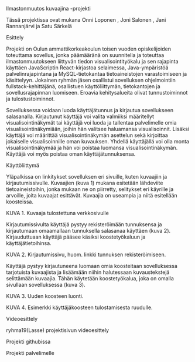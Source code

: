 Ilmastonmuutos kuvaajina -projekti 

 

Tässä projektissa ovat mukana Onni Loponen , Joni Salonen , Jani Rannanjärvi ja Satu Särkelä 

 

 

Esittely 

 

Projekti on Oulun ammattikorkeakoulun toisen vuoden opiskelijoiden toteuttama sovellus, jonka päämääränä on suunnitella ja toteuttaa ilmastonmuutokseen liittyvän tiedon visualisointityökalu ja sen rajapinta käyttäen JavaScriptin React-kirjastoa selaimessa, Java-ympäristöä palvelinrajapintana ja MySQL-tietokantaa tietoaineistojen varastoimiseen ja käsittelyyn.  Jokainen ryhmän jäsen osallistui sovelluksen ohjelmointiin fullstack-kehittäjänä, osallistuen käyttöliittymän, tietokantojen ja sovellusrajapinnan luomiseen. Eroavia kehitysalueita olivat tunnustoiminnot ja tulostustoiminnot. 

 

Sovelluksessa voidaan luoda käyttäjätunnus ja kirjautua sovellukseen salasanalla. Kirjautunut käyttäjä voi valita valmiiksi määritellyt visualisointinäkymät tai käyttäjä voi luoda ja tallentaa palvelimelle omia visualisointinäkymiään, joihin hän valitsee haluamansa visualisoinnit.  Lisäksi käyttäjä voi määrittää visualisointinäkymän asettelun sekä kirjoittaa jokaiselle visualisoinnille oman kuvauksen. Yhdellä käyttäjällä voi olla monta visualisointinäkymää ja hän voi poistaa luomansa visualisointinäkymän. Käyttäjä voi myös poistaa oman käyttäjätunnuksensa. 

 

Käyttöliittymä 

 

Yläpalkissa on linkitykset sovelluksen eri sivuille, kuten kuvaajiin ja kirjautumissivulle. Kuvaajien (kuva 1) mukana esitetään lähdeviite tietoaineistoihin, jonka mukaan ne on piirretty, selitykset eri käyrille ja arvoille, joita kuvaajat esittävät. Kuvaajia on useampia ja niitä esitellään koosteissa.  

 

 

 

KUVA 1. Kuvaaja tulostettuna verkkosivulle  

 

 

Kirjautumissivulta käyttäjä pystyy rekisteröimään tunnuksensa ja kirjautumaan omaamallaan tunnuksella salasanaa käyttäen (kuva 2). Kirjauduttuaan käyttäjä pääsee käsiksi koostetyökaluun ja käyttäjätietoihinsa. 

 

KUVA 2. Kirjautumissivu, huom. linkki tunnuksen rekisteröimiseen. 

 

Käyttäjä pystyy kirjautuneena luomaan omia koosteitaan sovelluksessa tarjotuista kuvaajista ja lisäämään niihin halutessaan kuvaustekstejä selittämään kuvaajia. Tähän käytetään koostetyökalua, joka on omalla sivullaan sovelluksessa (kuva 3). 

KUVA 3. Uuden koosteen luonti. 

 

 

 

KUVA 4. Esimerkki käyttäjäkoosteen tulostamisesta ruudulle. 

 

Videoesittely 

ryhma19(Lasse) projektisivun videoesittely 



 

 

Projekti githubissa 

Projekti palvelimelle  

 

 

 

 

